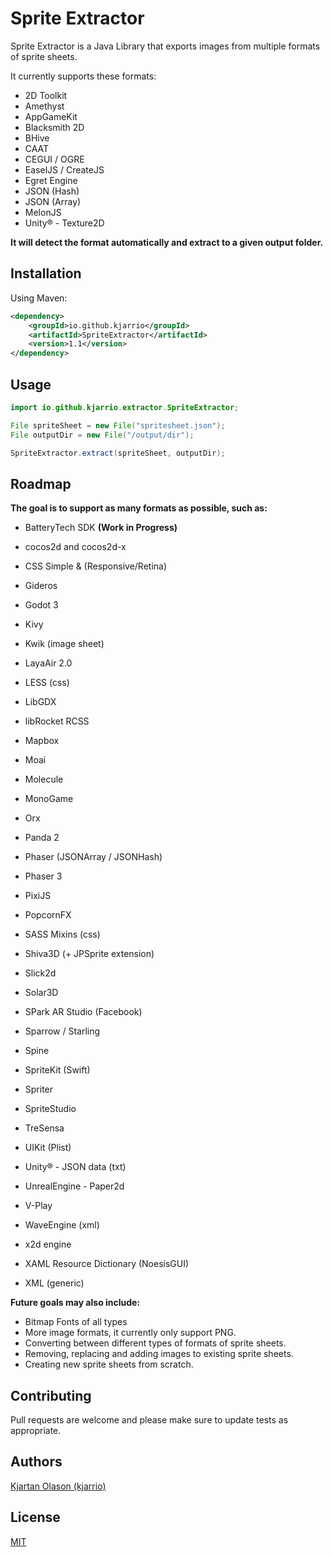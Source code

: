 # Sprite Extractor

Sprite Extractor is a Java Library that exports images from multiple formats of sprite sheets.

It currently supports these formats:

* 2D Toolkit
* Amethyst
* AppGameKit
* Blacksmith 2D
* BHive
* CAAT
* CEGUI / OGRE
* EaselJS / CreateJS
* Egret Engine
* JSON (Hash)
* JSON (Array)
* MelonJS
* Unity® - Texture2D

**It will detect the format automatically and extract to a given output folder.**

## Installation

Using Maven:

```xml
<dependency>
    <groupId>io.github.kjarrio</groupId>
    <artifactId>SpriteExtractor</artifactId>
    <version>1.1</version>
</dependency>
```

## Usage

```java
import io.github.kjarrio.extractor.SpriteExtractor;

File spriteSheet = new File("spritesheet.json");
File outputDir = new File("/output/dir");

SpriteExtractor.extract(spriteSheet, outputDir);
```
## Roadmap

**The goal is to support as many formats as possible, such as:**

* BatteryTech SDK **(Work in Progress)**
* cocos2d and cocos2d-x
* CSS Simple & (Responsive/Retina)

* Gideros
* Godot 3
* Kivy
* Kwik (image sheet)
* LayaAir 2.0
* LESS (css)
* LibGDX
* libRocket RCSS
* Mapbox
* Moai
* Molecule
* MonoGame
* Orx
* Panda 2
* Phaser (JSONArray / JSONHash)
* Phaser 3
* PixiJS
* PopcornFX
* SASS Mixins (css)
* Shiva3D (+ JPSprite extension)
* Slick2d
* Solar3D
* SPark AR Studio (Facebook)
* Sparrow / Starling
* Spine
* SpriteKit (Swift)
* Spriter
* SpriteStudio
* TreSensa
* UIKit (Plist)
* Unity® - JSON data (txt)
* UnrealEngine - Paper2d
* V-Play
* WaveEngine (xml)
* x2d engine
* XAML Resource Dictionary (NoesisGUI)
* XML (generic)

**Future goals may also include:** 
* Bitmap Fonts of all types
* More image formats, it currently only support PNG.
* Converting between different types of formats of sprite sheets.
* Removing, replacing and adding images to existing sprite sheets.
* Creating new sprite sheets from scratch.

## Contributing
Pull requests are welcome and please make sure to update tests as appropriate.

## Authors
[Kjartan Olason (kjarrio)](https://github.com/kjarrio)

## License
[MIT](https://choosealicense.com/licenses/mit/)
